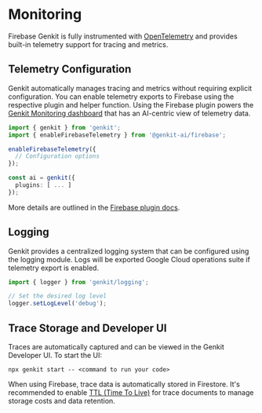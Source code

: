 # Monitoring

Firebase Genkit is fully instrumented with
[OpenTelemetry](https://opentelemetry.io/) and provides built-in telemetry support for tracing and metrics.

## Telemetry Configuration

Genkit automatically manages tracing and metrics without requiring explicit configuration. You can enable telemetry exports to Firebase using the respective plugin and helper function. Using the Firebase plugin powers the [Genkit Monitoring dashboard](https://console.firebase.google.com/project/_/genai_monitoring) that has an AI-centric view of telemetry data.

```ts
import { genkit } from 'genkit';
import { enableFirebaseTelemetry } from '@genkit-ai/firebase';

enableFirebaseTelemetry({
  // Configuration options
});

const ai = genkit({
  plugins: [ ... ]
});
```
More details are outlined in the [Firebase plugin docs](./plugins/firebase.md).

## Logging
Genkit provides a centralized logging system that can be configured using the logging module. Logs will be exported Google Cloud operations suite if telemetry export is enabled.

```ts
import { logger } from 'genkit/logging';

// Set the desired log level
logger.setLogLevel('debug');
```

## Trace Storage and Developer UI
Traces are automatically captured and can be viewed in the Genkit Developer UI. To start the UI:

```posix-terminal
npx genkit start -- <command to run your code>
```

When using Firebase, trace data is automatically stored in Firestore. It's recommended to enable [TTL (Time To Live)](https://firebase.google.com/docs/firestore/ttl) for trace documents to manage storage costs and data retention.
